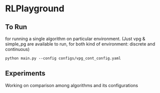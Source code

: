 # RLPlayground
## To Run
for running a single algorithm on particular environment. (Just vpg & simple_pg are available to run, for both kind of environment: discrete and continuous)
```
python main.py --config configs/vpg_cont_config.yaml
```
## Experiments
Working on comparison among algorithms and its configurations

